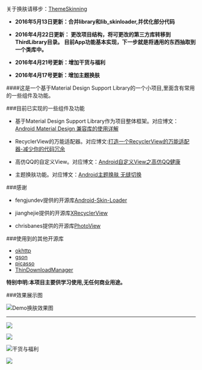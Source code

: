 关于换肤请移步：[ThemeSkinning](https://github.com/burgessjp/ThemeSkinning)

- **2016年5月13日更新：合并library和lib_skinloader,并优化部分代码**

- **2016年4月22日更新：
更改项目结构，将可更改的第三方库转移到ThirdLibrary目录。
目前App功能基本实现，下一步就是将通用的东西抽取到一个类库中。**

- **2016年4月21号更新：增加干货与福利**

- **2016年4月17号更新：增加主题换肤**





####这是一个基于Material Design Support Library的一个小项目,里面含有常用的一些组件及功能。


###目前已实现的一些组件及功能

- 基于Material Design Support Library作为项目整体框架。对应博文：[Android Material Design 兼容库的使用详解](http://www.jianshu.com/p/1e6eed09d48b)

- RecyclerView的万能适配器。对应博文:[打造一个RecyclerView的万能适配器-减少你的代码冗余](http://www.jianshu.com/p/82a74c9ccba5)

- 高仿QQ的自定义View。对应博文：[Android自定义View之高仿QQ健康](http://www.jianshu.com/p/740c64ba15ac)

-  主题换肤功能。对应博文：[Android主题换肤 无缝切换](http://www.jianshu.com/p/af7c0585dd5b)

###感谢

- fengjundev提供的开源库[Android-Skin-Loader](https://github.com/fengjundev/Android-Skin-Loader)

- jianghejie提供的开源库[XRecyclerView](https://github.com/jianghejie/XRecyclerView)
- chrisbanes提供的开源库[PhotoView](https://github.com/chrisbanes/PhotoView)


###使用到的其他开源库

- [okhttp](https://github.com/square/okhttp)
- [gson](https://github.com/google/gson)
- [picasso](https://github.com/square/picasso)
- [ThinDownloadManager](https://github.com/smanikandan14/ThinDownloadManager)


**特别申明:本项目主要供学习使用,无任何商业用途。**

###效果展示图

![Demo换肤效果图](http://upload-images.jianshu.io/upload_images/623504-0c8a0c72d3a173ed.gif?imageMogr2/auto-orient/strip)

---

![](http://upload-images.jianshu.io/upload_images/623504-d2c16c55ea020ade.png?imageMogr2/auto-orient/strip%7CimageView2/2/w/1240)

![](http://upload-images.jianshu.io/upload_images/623504-3fa2a2b65cd24aba.png?imageMogr2/auto-orient/strip%7CimageView2/2/w/1240)

![干货与福利](http://upload-images.jianshu.io/upload_images/623504-4ec5308bcd42ff50.png?imageMogr2/auto-orient/strip%7CimageView2/2/w/1240)

![](http://upload-images.jianshu.io/upload_images/623504-127a0f4cbaf7ea34.png?imageMogr2/auto-orient/strip%7CimageView2/2/w/1240)